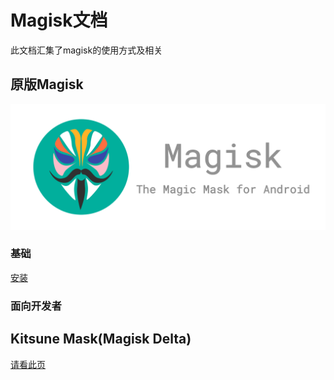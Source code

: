 
# Magisk文档

此文档汇集了magisk的使用方式及相关
## 原版Magisk
![](2.png)
### 基础
[安装](安装.md)
[]()
[]()
[]()

### 面向开发者
[]()
[]()
[]()
[]()
[]()


## Kitsune Mask(Magisk Delta)
[请看此页](2.md)